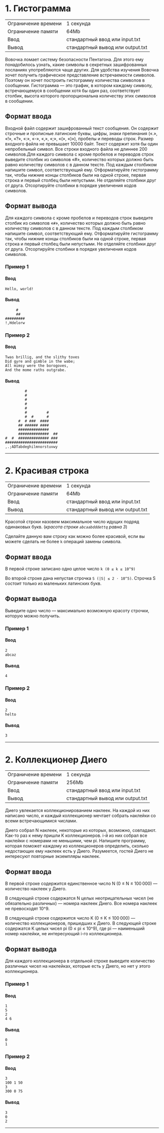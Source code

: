 # 1. Гистограмма

<table>
  <tr>
    <td>Ограничение времени</td>
    <td>1 секунда</td>
  </tr>
  <tr>
    <td>Ограничение памяти</td>
    <td>64Mb</td>
  </tr>
  <tr>
    <td>Ввод</td>
    <td>стандартный ввод или input.txt</td>
  </tr>
  <tr>
    <td>Вывод</td>
    <td>стандартный вывод или output.txt</td>
  </tr>
</table>

Вовочка ломает систему безопасности Пентагона. Для этого ему понадобилось узнать, какие символы в секретных зашифрованных посланиях употребляются чаще других. Для удобства изучения Вовочка хочет получить графическое представление встречаемости символов. Поэтому он хочет построить гистограмму количества символов в сообщении. Гистограмма — это график, в котором каждому символу, встречающемуся в сообщении хотя бы один раз, соответствует столбик, высота которого пропорциональна количеству этих символов в сообщении.

## Формат ввода

Входной файл содержит зашифрованный текст сообщения. Он содержит строчные и прописные латинские буквы, цифры, знаки
препинания («.», «!», «?», «:», «-», «,», «;», «(», «)»), пробелы и переводы строк. Размер входного файла не превышает
10000 байт. Текст содержит хотя бы один непробельный символ. Все строки входного файла не длиннее 200 символов.Для
каждого символа c кроме пробелов и переводов строк выведите столбик из символов «#», количество которых должно быть
равно количеству символов c в данном тексте. Под каждым столбиком напишите символ, соответствующий ему. Отформатируйте
гистограмму так, чтобы нижние концы столбиков были на одной строке, первая строка и первый столбец были непустыми. Не
отделяйте столбики друг от друга. Отсортируйте столбики в порядке увеличения кодов символов.

## Формат вывода

Для каждого символа c кроме пробелов и переводов строк выведите столбик из символов «`#`», количество которых должно быть
равно количеству символов c в данном тексте. Под каждым столбиком напишите символ, соответствующий ему. Отформатируйте
гистограмму так, чтобы нижние концы столбиков были на одной строке, первая строка и первый столбец были непустыми. Не
отделяйте столбики друг от друга. Отсортируйте столбики в порядке увеличения кодов символов.

### Пример 1

#### Ввод

```
Hello, world!
```

#### Вывод

```
     #   
     ##  
#########
!,Hdelorw
```

### Пример 2

#### Ввод

```
Twas brillig, and the slithy toves
Did gyre and gimble in the wabe;
All mimsy were the borogoves,
And the mome raths outgrabe.
```

#### Вывод

```
         #              
         #              
         #              
         #              
         #              
         #         #    
         #  #      #    
      #  # ###  ####    
      ## ###### ####    
      ##############    
      ##############  ##
#  #  ############## ###
########################
,.;ADTabdeghilmnorstuvwy
```

-------------

# 2. Красивая строка

<table>
  <tr>
    <td>Ограничение времени</td>
    <td>1 секунда</td>
  </tr>
  <tr>
    <td>Ограничение памяти</td>
    <td>64Mb</td>
  </tr>
  <tr>
    <td>Ввод</td>
    <td>стандартный ввод или input.txt</td>
  </tr>
  <tr>
    <td>Вывод</td>
    <td>стандартный вывод или output.txt</td>
  </tr>
</table>

Красотой строки назовем максимальное число идущих подряд одинаковых букв. (*красота строки `abcaabdddettq` равна 3*)

Сделайте данную вам строку как можно более красивой, если вы можете сделать не более `k` операций замены символа.

## Формат ввода

В первой строке записано одно целое число ```k (0 ≤ k ≤ 10^9)```

Во второй строке дана непустая строчка ```S (|S| ≤ 2 ⋅ 10^5)```. Строчка S состоит только из маленьких латинских букв.

## Формат вывода

Выведите одно число — максимально возможную красоту строчки, которую можно получить.

### Пример 1

#### Ввод

```
2
abcaz
```

#### Вывод

```
4
```

### Пример 2

#### Ввод

```
2
helto
```

#### Вывод

```
3
```

-------------

# 2. Коллекционер Диего

<table>
  <tr>
    <td>Ограничение времени</td>
    <td>1 секунда</td>
  </tr>
  <tr>
    <td>Ограничение памяти</td>
    <td>256Mb</td>
  </tr>
  <tr>
    <td>Ввод</td>
    <td>стандартный ввод или input.txt</td>
  </tr>
  <tr>
    <td>Вывод</td>
    <td>стандартный вывод или output.txt</td>
  </tr>
</table>

Диего увлекается коллекционированием наклеек. На каждой из них написано число, и каждый коллекционер мечтает собрать наклейки со всеми встречающимися числами.

Диего собрал N наклеек, некоторые из которых, возможно, совпадают. Как-то раз к нему пришли K коллекционеров. i-й из них собрал все наклейки с номерами не меньшими, чем pi. Напишите программу, которая поможет каждому из коллекционеров определить, сколько недостающих ему наклеек есть у Диего. Разумеется, гостей Диего не интересуют повторные экземпляры наклеек.

## Формат ввода

В первой строке содержится единственное число N (0 ≤ N ≤ 100 000) — количество наклеек у Диего.

В следующей строке содержатся N целых неотрицательных чисел (не обязательно различных) — номера наклеек Диего. Все номера наклеек не превосходят 10^9.

В следующей строке содержится число K (0 ≤ K ≤ 100 000) — количество коллекционеров, пришедших к Диего. В следующей строке содержатся K целых чисел pi (0 ≤ pi ≤ 10^9), где pi — наименьший номер наклейки, не интересующий i-го коллекционера.

## Формат вывода

Для каждого коллекционера в отдельной строке выведите количество различных чисел на наклейках, которые есть у Диего, но нет у этого коллекционера.

### Пример 1

#### Ввод

```
1
5
2
4 6
```

#### Вывод

```
0
1
```

### Пример 2

#### Ввод

```
3
100 1 50
3
300 0 75
```

#### Вывод

```
3
0
2
```

-------------
